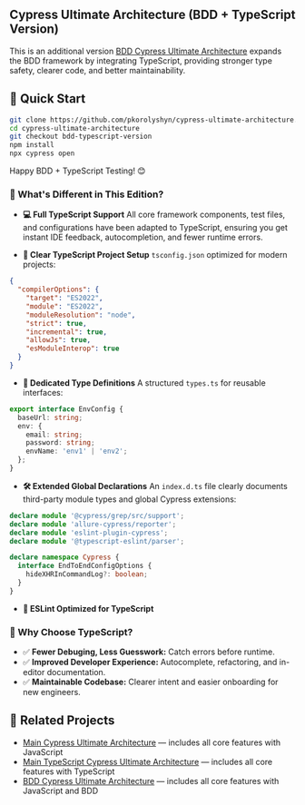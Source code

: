 ## Cypress Ultimate Architecture (BDD + TypeScript Version)

This is an additional version [BDD Cypress Ultimate Architecture](https://github.com/pkorolyshyn/cypress-ultimate-architecture/tree/bdd-version) expands the BDD framework by integrating TypeScript, providing stronger type safety, clearer code, and better maintainability.

## 🚀 Quick Start

```bash
git clone https://github.com/pkorolyshyn/cypress-ultimate-architecture.git
cd cypress-ultimate-architecture
git checkout bdd-typescript-version
npm install
npx cypress open
```

Happy BDD + TypeScript Testing! 😊

### 🌟 What's Different in This Edition?

- **💻 Full TypeScript Support**
  All core framework components, test files, and configurations have been adapted to TypeScript, ensuring you get instant IDE feedback, autocompletion, and fewer runtime errors.

- **📁 Clear TypeScript Project Setup**
  `tsconfig.json` optimized for modern projects:

```json
{
  "compilerOptions": {
    "target": "ES2022",
    "module": "ES2022",
    "moduleResolution": "node",
    "strict": true,
    "incremental": true,
    "allowJs": true,
    "esModuleInterop": true
  }
}
```

- **📑 Dedicated Type Definitions**
  A structured `types.ts` for reusable interfaces:

```typescript
export interface EnvConfig {
  baseUrl: string;
  env: {
    email: string;
    password: string;
    envName: 'env1' | 'env2';
  };
}
```

- **🛠️ Extended Global Declarations**
  An `index.d.ts` file clearly documents third-party module types and global Cypress extensions:

```typescript
declare module '@cypress/grep/src/support';
declare module 'allure-cypress/reporter';
declare module 'eslint-plugin-cypress';
declare module '@typescript-eslint/parser';

declare namespace Cypress {
  interface EndToEndConfigOptions {
    hideXHRInCommandLog?: boolean;
  }
}
```

- **🔎 ESLint Optimized for TypeScript**

### 🎯 Why Choose TypeScript?

- ✅ **Fewer Debuging, Less Guesswork:** Catch errors before runtime.
- ✅ **Improved Developer Experience:** Autocomplete, refactoring, and in-editor documentation.
- ✅ **Maintainable Codebase:** Clearer intent and easier onboarding for new engineers.

## 📁 Related Projects

- [Main Cypress Ultimate Architecture](https://github.com/pkorolyshyn/cypress-ultimate-architecture) — includes all core features with JavaScript
- [Main TypeScript Cypress Ultimate Architecture](https://github.com/pkorolyshyn/cypress-ultimate-architecture/tree/main-typescript-version) — includes all core features with TypeScript
- [BDD Cypress Ultimate Architecture](https://github.com/pkorolyshyn/cypress-ultimate-architecture/tree/bdd-version) — includes all core features with JavaScript and BDD
